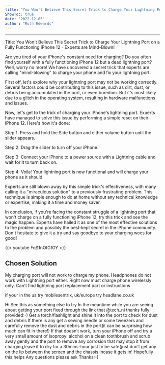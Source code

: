 ```yaml
---
title: "You Won't Believe This Secret Trick to Charge Your Lightning Port on a Fully Functioning iPhone 12 - Experts are Mind-Blown!"
ShowToc: true 
date: "2022-12-05"
author: "Ruth Edwards"
---
```

*****
Title: You Won't Believe This Secret Trick to Charge Your Lightning Port on a Fully Functioning iPhone 12 - Experts are Mind-Blown!

Are you tired of your iPhone's constant need for charging? Do you often find yourself with a fully functioning iPhone 12 but a dead lightning port? Well, worry no more! We have uncovered a secret trick that experts are calling "mind-blowing" to charge your phone and fix your lightning port.

First off, let's explore why your lightning port may not be working correctly. Several factors could be contributing to this issue, such as dirt, dust, or debris being accumulated in the port, or even boredom. But it's most likely due to a glitch in the operating system, resulting in hardware malfunctions and issues.

Now, let's get to the trick of charging your iPhone's lightning port. Experts have managed to solve this issue by performing a simple reset on their iPhone 12. Here's how it's done:

Step 1: Press and hold the Side button and either volume button until the slider appears.

Step 2: Drag the slider to turn off your iPhone.

Step 3: Connect your iPhone to a power source with a Lightning cable and wait for it to turn back on.

Step 4: Voila! Your lightning port is now functional and will charge your phone as it should.

Experts are still blown away by this simple trick's effectiveness, with many calling it a "miraculous solution" to a previously frustrating problem. This technique is simple enough to do at home without any technical knowledge or expertise, making it a time and money saver.

In conclusion, if you're facing the constant struggle of a lightning port that won't charge on a fully functioning iPhone 12, try this trick and see the magic happen. Experts have hailed it as one of the most effective solutions to the problem and possibly the best-kept secret in the iPhone community. Don't hesitate to give it a try and say goodbye to your charging woes for good!

{{< youtube FqS1nOtGfOY >}} 



## Chosen Solution
 My charging port will not work to charge my phone.  Headphones do not work with Lightning port either. Right now must charge phone wirelessly only. Can't find lightning port replacement part or instructions

 if your in the us try mobilesentrix, uk/europe try headlane.co.uk

 Hi
See this as something else to try In the meantime while you are seeing about getting your port fixed through the link that @tech_ni thanks fully provided:-)
Get a torch/flashlight and shine it into the port to check for dust and debris
If there is any get a sewing needle or some tweezers and carefully remove the dust and debris in the port(it can be surprising how much can fit in there!)
If that doesn’t work, turn your iPhone off and  try a very small amount of isopropyl alcohol on a clean toothbrush and scrub away gently and the port to remove any corrosion that may stop it from charging,leave it to dry for a 30mins-hour just to be safe(just don’t get any on the lip between the screen and the chassis incase it gets in!
Hopefully this helps
Any questions please ask
Thanks:-)




